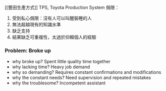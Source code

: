 [[豐田生產方式]] TPS, Toyota Production System
侷限：
1. 受到私心侷限：沒有人可以叫醒裝睡的人
2. 無法超越現有的知識水準
3. 缺乏支持
4. 結果缺乏可重複性，太過於仰賴個人的經驗

### Problem: Broke up
- why broke up? Spent little quality time together
- why lacking time? Heavy job demand
- why so demanding? Requires constant confirmations and modifications
- why the constant needs? Need supervision and repeated mistakes
- why the troublesome? Incompetent assistant